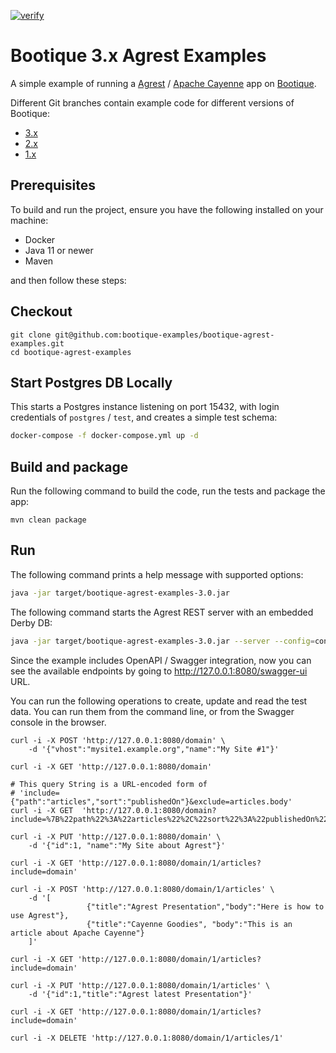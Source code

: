 [![verify](https://github.com/bootique-examples/bootique-agrest-examples/actions/workflows/verify.yml/badge.svg)](https://github.com/bootique-examples/bootique-agrest-examples/actions/workflows/verify.yml)

# Bootique 3.x Agrest Examples

A simple example of running a [Agrest](http://agrest.io) / [Apache Cayenne](http://cayenne.apache.org/) app on [Bootique](http://bootique.io).


Different Git branches contain example code for different versions of Bootique:
* [3.x](https://github.com/bootique-examples/bootique-agrest-examples/tree/3.x)
* [2.x](https://github.com/bootique-examples/bootique-agrest-examples/tree/2.x)
* [1.x](https://github.com/bootique-examples/bootique-agrest-examples/tree/1.x)

## Prerequisites

To build and run the project, ensure you have the following installed on your machine:

* Docker
* Java 11 or newer
* Maven

and then follow these steps:

## Checkout
```
git clone git@github.com:bootique-examples/bootique-agrest-examples.git
cd bootique-agrest-examples
```

## Start Postgres DB Locally

This starts a Postgres instance listening on port 15432, with login credentials of `postgres` / `test`, and
creates a simple test schema:

```bash
docker-compose -f docker-compose.yml up -d
```

## Build and package

Run the following command to build the code, run the tests and package the app:
```
mvn clean package
```

## Run

The following command prints a help message with supported options:
```bash  
java -jar target/bootique-agrest-examples-3.0.jar
```

The following command starts the Agrest REST server with an embedded Derby DB:
```bash 
java -jar target/bootique-agrest-examples-3.0.jar --server --config=config.yml
```

Since the example includes OpenAPI / Swagger integration, now you can see the available endpoints by going to
http://127.0.0.1:8080/swagger-ui URL. 

You can run the following operations to create, update and read the test data. You can run them from the command
line, or from the Swagger console in the browser.

``` 
curl -i -X POST 'http://127.0.0.1:8080/domain' \
    -d '{"vhost":"mysite1.example.org","name":"My Site #1"}'
         
curl -i -X GET 'http://127.0.0.1:8080/domain'
    
# This query String is a URL-encoded form of 
# 'include={"path":"articles","sort":"publishedOn"}&exclude=articles.body'
curl -i -X GET  'http://127.0.0.1:8080/domain?include=%7B%22path%22%3A%22articles%22%2C%22sort%22%3A%22publishedOn%22%7D&exclude=articles.body'
         
curl -i -X PUT 'http://127.0.0.1:8080/domain' \
    -d '{"id":1, "name":"My Site about Agrest"}'

curl -i -X GET 'http://127.0.0.1:8080/domain/1/articles?include=domain'

curl -i -X POST 'http://127.0.0.1:8080/domain/1/articles' \
    -d '[
                 {"title":"Agrest Presentation","body":"Here is how to use Agrest"},
                 {"title":"Cayenne Goodies", "body":"This is an article about Apache Cayenne"}
    ]'
    
curl -i -X GET 'http://127.0.0.1:8080/domain/1/articles?include=domain'
             
curl -i -X PUT 'http://127.0.0.1:8080/domain/1/articles' \
    -d '{"id":1,"title":"Agrest latest Presentation"}'
     
curl -i -X GET 'http://127.0.0.1:8080/domain/1/articles?include=domain'
    
curl -i -X DELETE 'http://127.0.0.1:8080/domain/1/articles/1'
```